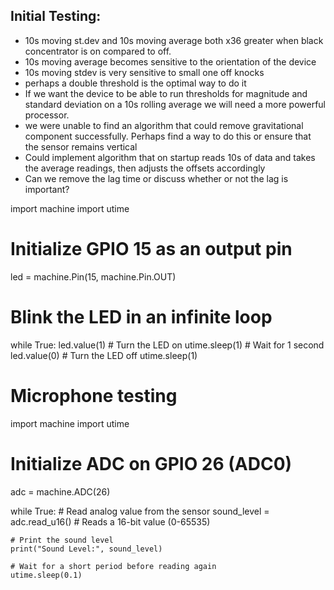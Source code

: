 ## Initial Testing:
- 10s moving st.dev and 10s moving average both x36 greater when black concentrator is on compared to off.
- 10s moving average becomes sensitive to the orientation of the device
- 10s moving stdev is very sensitive to small one off knocks
- perhaps a double threshold is the optimal way to do it
- If we want the device to be able to run thresholds for magnitude and standard deviation on a 10s rolling average we will need a more powerful processor.
- we were unable to find an algorithm that could remove gravitational component successfully. Perhaps find a way to do this or ensure that the sensor remains vertical
- Could implement algorithm that on startup reads 10s of data and takes the average readings, then adjusts the offsets accordingly
- Can we remove the lag time or discuss whether or not the lag is important?

import machine
import utime

# Initialize GPIO 15 as an output pin
led = machine.Pin(15, machine.Pin.OUT)

# Blink the LED in an infinite loop
while True:
    led.value(1)  # Turn the LED on
    utime.sleep(1)  # Wait for 1 second
    led.value(0)  # Turn the LED off
    utime.sleep(1)



# Microphone testing

import machine
import utime

# Initialize ADC on GPIO 26 (ADC0)
adc = machine.ADC(26)

while True:
    # Read analog value from the sensor
    sound_level = adc.read_u16()  # Reads a 16-bit value (0-65535)
    
    # Print the sound level
    print("Sound Level:", sound_level)
    
    # Wait for a short period before reading again
    utime.sleep(0.1)